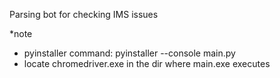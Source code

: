 Parsing bot for checking IMS issues

*note
- pyinstaller command: pyinstaller --console main.py
- locate chromedriver.exe in the dir where main.exe executes
